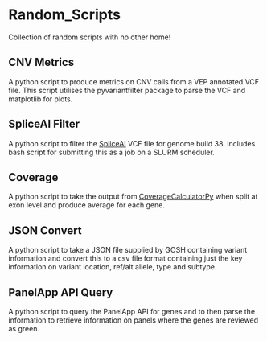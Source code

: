 # Random_Scripts
Collection of random scripts with no other home!

CNV Metrics
------
A python script to produce metrics on CNV calls from a VEP annotated VCF file. This script utilises the pyvariantfilter package to parse the VCF and matplotlib for plots.


SpliceAI Filter
------
A python script to filter the [SpliceAI](https://github.com/Illumina/SpliceAI) VCF file for genome build 38. Includes bash script for submitting this as a job on a SLURM scheduler. 


Coverage
------
A python script to take the output from [CoverageCalculatorPy](https://github.com/AWGL/CoverageCalculatorPy) when split at exon level and produce average for each gene.


JSON Convert
------
A python script to take a JSON file supplied by GOSH containing variant information and convert this to a csv file format containing just the key information on variant location, ref/alt allele, type and subtype.  


PanelApp API Query
-----
A python script to query the PanelApp API for genes and to then parse the information to retrieve information on panels where the genes are reviewed as green. 

